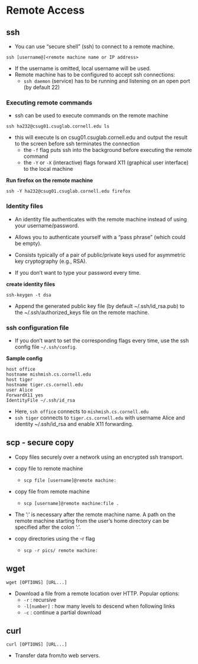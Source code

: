 # Remote Access

## ssh

- You can use “secure shell” (ssh) to connect to a remote machine.
```
ssh [username@]<remote machine name or IP address>
```

- If the username is omitted, local username will be used.
- Remote machine has to be configured to accept ssh connections:
  - `ssh daemon` (service) has to be running and listening on an open port (by default 22)

### Executing remote commands

- ssh can be used to execute commands on the remote machine

```
ssh ha232@csug01.csuglab.cornell.edu ls
```

- this will execute ls on csug01.csuglab.cornell.edu and output the result to the screen before ssh terminates the connection
  - the `-f` flag puts ssh into the background before executing the remote command
  - the `-Y` or `-X` (interactive) flags forward X11 (graphical user interface) to the local machine

**Run firefox on the remote machine**

```
ssh -Y ha232@csug01.csuglab.cornell.edu firefox
```

### Identity files

- An identity file authenticates with the remote machine instead of using your username/password.
- Allows you to authenticate yourself with a “pass phrase” (which could be empty).
- Consists typically of a pair of public/private keys used for asymmetric key cryptography (e.g., RSA).

- If you don’t want to type your password every time.

**create identity files**

```
ssh-keygen -t dsa
```

- Append the generated public key file (by default ~/.ssh/id_rsa.pub) to the ~/.ssh/authorized_keys file on the remote machine.
### ssh configuration file

- If you don’t want to set the corresponding flags every time, use the ssh config file `~/.ssh/config`.

**Sample config**

```
host office
hostname mishmish.cs.cornell.edu
host tiger
hostname tiger.cs.cornell.edu
user Alice
ForwardX11 yes
IdentityFile ~/.ssh/id_rsa
```

- Here, `ssh office` connects to `mishmish.cs.cornell.edu`
- `ssh tiger` connects to `tiger.cs.cornell.edu` with username Alice and identity ~/.ssh/id_rsa and enable X11 forwarding.

## scp - secure copy

- Copy files securely over a network using an encrypted ssh transport.

- copy file to remote machine
  - `scp file [username]@remote machine:`
- copy file from remote machine
  - `scp [username]@remote machine:file .`

- The ’:’ is necessary after the remote machine name. A path on the remote machine starting from the user’s home directory can be specified after the colon ’:’.

- copy directories using the -r flag
  - `scp -r pics/ remote machine:`

## wget

```
wget [OPTIONS] [URL...]
```

- Download a file from a remote location over HTTP. Popular options:
  - `-r` : recursive
  - `-l[number]` : how many levels to descend when following links
  - `-c` : continue a partial download

## curl

```
curl [OPTIONS] [URL...]
```

- Transfer data from/to web servers.